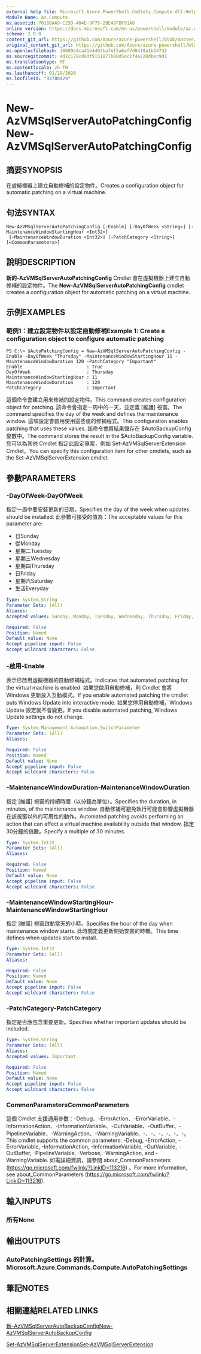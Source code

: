 ```yaml
---
external help file: Microsoft.Azure.PowerShell.Cmdlets.Compute.dll-Help.xml
Module Name: Az.Compute
ms.assetid: 7016BAA9-C25D-404E-9F75-2BE49FBF91A8
online version: https://docs.microsoft.com/en-us/powershell/module/az.compute/new-azvmsqlserverautopatchingconfig
schema: 2.0.0
content_git_url: https://github.com/Azure/azure-powershell/blob/master/src/Compute/Compute/help/New-AzVMSqlServerAutoPatchingConfig.md
original_content_git_url: https://github.com/Azure/azure-powershell/blob/master/src/Compute/Compute/help/New-AzVMSqlServerAutoPatchingConfig.md
ms.openlocfilehash: 38689e4ca41e4403ba7ef5a6af7d8419a1b54732
ms.sourcegitcommit: 4d2c178cd6df9151877b08d54c1f4a228dbec9d1
ms.translationtype: MT
ms.contentlocale: zh-TW
ms.lasthandoff: 01/29/2020
ms.locfileid: "93788429"
---
```

# <span data-ttu-id="fab9b-101">New-AzVMSqlServerAutoPatchingConfig</span><span class="sxs-lookup"><span data-stu-id="fab9b-101">New-AzVMSqlServerAutoPatchingConfig</span></span>

## <span data-ttu-id="fab9b-102">摘要</span><span class="sxs-lookup"><span data-stu-id="fab9b-102">SYNOPSIS</span></span>
<span data-ttu-id="fab9b-103">在虛擬機器上建立自動修補的設定物件。</span><span class="sxs-lookup"><span data-stu-id="fab9b-103">Creates a configuration object for automatic patching on a virtual machine.</span></span>

## <span data-ttu-id="fab9b-104">句法</span><span class="sxs-lookup"><span data-stu-id="fab9b-104">SYNTAX</span></span>

```
New-AzVMSqlServerAutoPatchingConfig [-Enable] [-DayOfWeek <String>] [-MaintenanceWindowStartingHour <Int32>]
 [-MaintenanceWindowDuration <Int32>] [-PatchCategory <String>] [<CommonParameters>]
```

## <span data-ttu-id="fab9b-105">說明</span><span class="sxs-lookup"><span data-stu-id="fab9b-105">DESCRIPTION</span></span>
<span data-ttu-id="fab9b-106">**新的-AzVMSqlServerAutoPatchingConfig** Cmdlet 會在虛擬機器上建立自動修補的設定物件。</span><span class="sxs-lookup"><span data-stu-id="fab9b-106">The **New-AzVMSqlServerAutoPatchingConfig** cmdlet creates a configuration object for automatic patching on a virtual machine.</span></span>

## <span data-ttu-id="fab9b-107">示例</span><span class="sxs-lookup"><span data-stu-id="fab9b-107">EXAMPLES</span></span>

### <span data-ttu-id="fab9b-108">範例1：建立設定物件以設定自動修補</span><span class="sxs-lookup"><span data-stu-id="fab9b-108">Example 1: Create a configuration object to configure automatic patching</span></span>
```
PS C:\> $AutoPatchingConfig = New-AzVMSqlServerAutoPatchingConfig -Enable -DayOfWeek "Thursday" -MaintenanceWindowStartingHour 11 -MaintenanceWindowDuration 120 -PatchCategory "Important"
Enable                        : True
DayOfWeek                     : Thursday
MaintenanceWindowStartingHour : 11
MaintenanceWindowDuration     : 120
PatchCategory                 : Important
```

<span data-ttu-id="fab9b-109">這個命令會建立用來修補的設定物件。</span><span class="sxs-lookup"><span data-stu-id="fab9b-109">This command creates configuration object for patching.</span></span>
<span data-ttu-id="fab9b-110">該命令會指定一周中的一天，並定義 [維護] 視窗。</span><span class="sxs-lookup"><span data-stu-id="fab9b-110">The command specifies the day of the week and defines the maintenance window.</span></span>
<span data-ttu-id="fab9b-111">這項設定會啟用使用這些值的修補程式。</span><span class="sxs-lookup"><span data-stu-id="fab9b-111">This configuration enables patching that uses these values.</span></span>
<span data-ttu-id="fab9b-112">該命令會將結果儲存在 $AutoBackupConfig 變數中。</span><span class="sxs-lookup"><span data-stu-id="fab9b-112">The command stores the result in the $AutoBackupConfig variable.</span></span>
<span data-ttu-id="fab9b-113">您可以為其他 Cmdlet 指定此設定專案，例如 Set-AzVMSqlServerExtension Cmdlet。</span><span class="sxs-lookup"><span data-stu-id="fab9b-113">You can specify this configuration item for other cmdlets, such as the Set-AzVMSqlServerExtension cmdlet.</span></span>

## <span data-ttu-id="fab9b-114">參數</span><span class="sxs-lookup"><span data-stu-id="fab9b-114">PARAMETERS</span></span>

### <span data-ttu-id="fab9b-115">-DayOfWeek</span><span class="sxs-lookup"><span data-stu-id="fab9b-115">-DayOfWeek</span></span>
<span data-ttu-id="fab9b-116">指定一周中要安裝更新的日期。</span><span class="sxs-lookup"><span data-stu-id="fab9b-116">Specifies the day of the week when updates should be installed.</span></span>
<span data-ttu-id="fab9b-117">此參數可接受的值為：</span><span class="sxs-lookup"><span data-stu-id="fab9b-117">The acceptable values for this parameter are:</span></span>
- <span data-ttu-id="fab9b-118">日</span><span class="sxs-lookup"><span data-stu-id="fab9b-118">Sunday</span></span>
- <span data-ttu-id="fab9b-119">從</span><span class="sxs-lookup"><span data-stu-id="fab9b-119">Monday</span></span>
- <span data-ttu-id="fab9b-120">星期二</span><span class="sxs-lookup"><span data-stu-id="fab9b-120">Tuesday</span></span>
- <span data-ttu-id="fab9b-121">星期三</span><span class="sxs-lookup"><span data-stu-id="fab9b-121">Wednesday</span></span>
- <span data-ttu-id="fab9b-122">星期四</span><span class="sxs-lookup"><span data-stu-id="fab9b-122">Thursday</span></span>
- <span data-ttu-id="fab9b-123">日</span><span class="sxs-lookup"><span data-stu-id="fab9b-123">Friday</span></span>
- <span data-ttu-id="fab9b-124">星期六</span><span class="sxs-lookup"><span data-stu-id="fab9b-124">Saturday</span></span>
- <span data-ttu-id="fab9b-125">生活</span><span class="sxs-lookup"><span data-stu-id="fab9b-125">Everyday</span></span>

```yaml
Type: System.String
Parameter Sets: (All)
Aliases:
Accepted values: Sunday, Monday, Tuesday, Wednesday, Thursday, Friday, Saturday, Everyday

Required: False
Position: Named
Default value: None
Accept pipeline input: False
Accept wildcard characters: False
```

### <span data-ttu-id="fab9b-126">-啟用</span><span class="sxs-lookup"><span data-stu-id="fab9b-126">-Enable</span></span>
<span data-ttu-id="fab9b-127">表示已啟用虛擬機器的自動修補程式。</span><span class="sxs-lookup"><span data-stu-id="fab9b-127">Indicates that automated patching for the virtual machine is enabled.</span></span>
<span data-ttu-id="fab9b-128">如果您啟用自動修補，則 Cmdlet 會將 Windows 更新放入互動模式。</span><span class="sxs-lookup"><span data-stu-id="fab9b-128">If you enable automated patching the cmdlet puts Windows Update into interactive mode.</span></span>
<span data-ttu-id="fab9b-129">如果您停用自動修補，Windows Update 設定就不會變更。</span><span class="sxs-lookup"><span data-stu-id="fab9b-129">If you disable automated patching, Windows Update settings do not change.</span></span>

```yaml
Type: System.Management.Automation.SwitchParameter
Parameter Sets: (All)
Aliases:

Required: False
Position: Named
Default value: None
Accept pipeline input: False
Accept wildcard characters: False
```

### <span data-ttu-id="fab9b-130">-MaintenanceWindowDuration</span><span class="sxs-lookup"><span data-stu-id="fab9b-130">-MaintenanceWindowDuration</span></span>
<span data-ttu-id="fab9b-131">指定 [維護] 視窗的持續時間（以分鐘為單位）。</span><span class="sxs-lookup"><span data-stu-id="fab9b-131">Specifies the duration, in minutes, of the maintenance window.</span></span>
<span data-ttu-id="fab9b-132">自動修補可避免執行可能會影響虛擬機器在該視窗以外的可用性的動作。</span><span class="sxs-lookup"><span data-stu-id="fab9b-132">Automated patching avoids performing an action that can affect a virtual machine availability outside that window.</span></span>
<span data-ttu-id="fab9b-133">指定30分鐘的倍數。</span><span class="sxs-lookup"><span data-stu-id="fab9b-133">Specify a multiple of 30 minutes.</span></span>

```yaml
Type: System.Int32
Parameter Sets: (All)
Aliases:

Required: False
Position: Named
Default value: None
Accept pipeline input: False
Accept wildcard characters: False
```

### <span data-ttu-id="fab9b-134">-MaintenanceWindowStartingHour</span><span class="sxs-lookup"><span data-stu-id="fab9b-134">-MaintenanceWindowStartingHour</span></span>
<span data-ttu-id="fab9b-135">指定 [維護] 視窗啟動當天的小時。</span><span class="sxs-lookup"><span data-stu-id="fab9b-135">Specifies the hour of the day when maintenance window starts.</span></span>
<span data-ttu-id="fab9b-136">此時間定義更新開始安裝的時機。</span><span class="sxs-lookup"><span data-stu-id="fab9b-136">This time defines when updates start to install.</span></span>

```yaml
Type: System.Int32
Parameter Sets: (All)
Aliases:

Required: False
Position: Named
Default value: None
Accept pipeline input: False
Accept wildcard characters: False
```

### <span data-ttu-id="fab9b-137">-PatchCategory</span><span class="sxs-lookup"><span data-stu-id="fab9b-137">-PatchCategory</span></span>
<span data-ttu-id="fab9b-138">指定是否應包含重要更新。</span><span class="sxs-lookup"><span data-stu-id="fab9b-138">Specifies whether important updates should be included.</span></span>

```yaml
Type: System.String
Parameter Sets: (All)
Aliases:
Accepted values: Important

Required: False
Position: Named
Default value: None
Accept pipeline input: False
Accept wildcard characters: False
```

### <span data-ttu-id="fab9b-139">CommonParameters</span><span class="sxs-lookup"><span data-stu-id="fab9b-139">CommonParameters</span></span>
<span data-ttu-id="fab9b-140">這個 Cmdlet 支援通用參數：-Debug、-ErrorAction、-ErrorVariable、-InformationAction、-InformationVariable、-OutVariable、-OutBuffer、-PipelineVariable、-WarningAction、-WarningVariable、-、-、-、-、-、-。</span><span class="sxs-lookup"><span data-stu-id="fab9b-140">This cmdlet supports the common parameters: -Debug, -ErrorAction, -ErrorVariable, -InformationAction, -InformationVariable, -OutVariable, -OutBuffer, -PipelineVariable, -Verbose, -WarningAction, and -WarningVariable.</span></span> <span data-ttu-id="fab9b-141">如需詳細資訊，請參閱 about_CommonParameters (https://go.microsoft.com/fwlink/?LinkID=113216) 。</span><span class="sxs-lookup"><span data-stu-id="fab9b-141">For more information, see about_CommonParameters (https://go.microsoft.com/fwlink/?LinkID=113216).</span></span>

## <span data-ttu-id="fab9b-142">輸入</span><span class="sxs-lookup"><span data-stu-id="fab9b-142">INPUTS</span></span>

### <span data-ttu-id="fab9b-143">所有</span><span class="sxs-lookup"><span data-stu-id="fab9b-143">None</span></span>

## <span data-ttu-id="fab9b-144">輸出</span><span class="sxs-lookup"><span data-stu-id="fab9b-144">OUTPUTS</span></span>

### <span data-ttu-id="fab9b-145">AutoPatchingSettings 的計算。</span><span class="sxs-lookup"><span data-stu-id="fab9b-145">Microsoft.Azure.Commands.Compute.AutoPatchingSettings</span></span>

## <span data-ttu-id="fab9b-146">筆記</span><span class="sxs-lookup"><span data-stu-id="fab9b-146">NOTES</span></span>

## <span data-ttu-id="fab9b-147">相關連結</span><span class="sxs-lookup"><span data-stu-id="fab9b-147">RELATED LINKS</span></span>

[<span data-ttu-id="fab9b-148">新-AzVMSqlServerAutoBackupConfig</span><span class="sxs-lookup"><span data-stu-id="fab9b-148">New-AzVMSqlServerAutoBackupConfig</span></span>](./New-AzVMSqlServerAutoBackupConfig.md)

[<span data-ttu-id="fab9b-149">Set-AzVMSqlServerExtension</span><span class="sxs-lookup"><span data-stu-id="fab9b-149">Set-AzVMSqlServerExtension</span></span>](./Set-AzVMSqlServerExtension.md)


